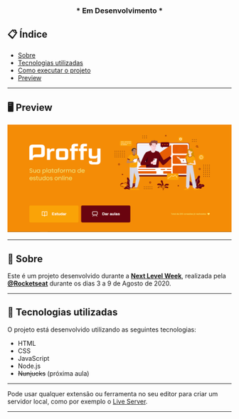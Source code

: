 <h3 align="center">
  * Em Desenvolvimento *
</h3>

## 📋 Índice

- [Sobre](#-Sobre)
- [Tecnologias utilizadas](#-Tecnologias-utilizadas)
- [Como executar o projeto](#-Como-executar-o-projeto)
- [Preview](#-Preview)

---

## 🖥 Preview 

<p align="center">
  <img src="https://github.com/brunofreitas1996/nlw-dois-rocketseat/blob/master/public/images/ultimodia.png?raw=true" width="700" >
</p>

---

## 📖 Sobre 

Este é um projeto desenvolvido durante a **[Next Level Week](https://nextlevelweek.com/)**, realizada pela **[@Rocketseat](https://github.com/Rocketseat)** durante os dias 3 a 9 de Agosto de 2020.


--- 

## 🚀 Tecnologias utilizadas

O projeto está desenvolvido utilizando as seguintes tecnologias:

- HTML
- CSS
- JavaScript
- Node.js
- <s>Nunjucks</s> (próxima aula)

--- 

Pode usar qualquer extensão ou ferramenta no seu editor para criar um servidor local, como por exemplo o [Live Server](https://marketplace.visualstudio.com/items?itemName=ritwickdey.LiveServer).

---
